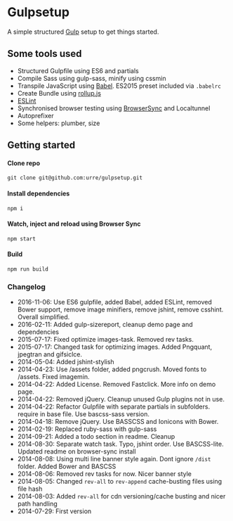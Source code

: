 # Gulpsetup

A simple structured [Gulp](http://gulpjs.com) setup to get things started.

## Some tools used

<ul>
<li>Structured Gulpfile using ES6 and partials</li>
<li>Compile Sass using gulp-sass, minify using cssmin</li>
<li>Transpile JavaScript using <a href="http://babel.io">Babel</a>. ES2015 preset included via <code>.babelrc</code></li>
<li>Create Bundle using <a href="http://rollupjs.org/">rollup.js</a></li> 
<li><a href="http://eslint.org/">ESLint</a></li> 
<li>Synchronised browser testing using <a href="http://www.browsersync.io/">BrowserSync</a> and Localtunnel</li> 
<li>Autoprefixer</li>
<li>Some helpers: plumber, size</li>
</ul>

## Getting started

#### Clone repo

	git clone git@github.com:urre/gulpsetup.git

#### Install dependencies

	npm i

#### Watch, inject and reload using Browser Sync

    npm start

#### Build

	npm run build


### Changelog
+ 2016-11-06: Use ES6 gulpfile, added Babel, added ESLint, removed Bower support, remove image minifiers, remove jshint, remove csshint. Overall simplified.
+ 2016-02-11: Added gulp-sizereport, cleanup demo page and dependencies
+ 2015-07-17: Fixed optimize images-task. Removed rev tasks.
+ 2015-07-17: Changed task for optimizing images. Added Pngquant, jpegtran and gifsiclce.
+ 2014-05-04: Added jshint-stylish
+ 2014-04-23: Use /assets folder, added pngcrush. Moved fonts to /assets. Fixed imagemin.
+ 2014-04-22: Added License. Removed Fastclick. More info on demo page.
+ 2014-04-22: Removed jQuery. Cleanup unused Gulp plugins not in use. 
+ 2014-04-22: Refactor Gulpfile with separate partials in subfolders. require in base file. Use bascss-sass version.
+ 2014-04-18: Remove jQuery. Use BASSCSS and Ionicons with Bower.
+ 2014-02-19: Replaced ruby-sass with gulp-sass
+ 2014-09-21: Added a todo section in readme. Cleanup
+ 2014-08-30: Separate watch task. Typo, jshint order. Use BASCSS-lite. Updated readme on browser-sync install
+ 2014-08-08: Using multi line banner style again. Dont ignore `/dist` folder. Added Bower and BASCSS
+ 2014-08-06: Removed rev tasks for now. Nicer banner style
+ 2014-08-05: Changed `rev-all` to `rev-append` cache-busting files using file hash
+ 2014-08-03: Added `rev-all` for cdn versioning/cache busting and nicer path handling
+ 2014-07-29: First version
